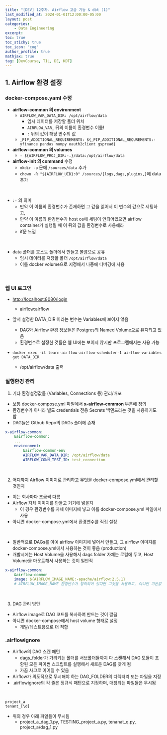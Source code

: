 ```yaml
---
title: "[DEV] 12주차. Airflow 고급 기능 & dbt (1)"
last_modified_at: 2024-01-01T12:00:00-05:00
layout: post
categories:
    - Data Engineering
excerpt: 
toc: true
toc_sticky: true
toc_icon: "cog"
author_profile: true
mathjax: true
tag: [DevCourse, TIL, DE, KDT]
---
```


## 1. Airflow 환경 설정

### docker-compose.yaml 수정

- **airflow-common 의 environment**
    - `AIRFLOW_VAR_DATA_DIR: /opt/airflow/data`
        - 임시 데이터를 저장할 폴더 위치
        - `AIRFLOW_VAR_` 뒤의 이름이 환경변수 이름!
        - `:` 뒤의 값이 해당 변수의 값
    - `_PIP_ADDITIONAL_REQUIREMENTS: ${_PIP_ADDITIONAL_REQUREMENTS:- yfinance pandas numpy oauth2client gspread}`
- **airflow-common 의 volumes**
    - `- ${AIRFLOW_PROJ_DIR:-.}/data:/opt/airflow/data`
- **airflow-init 의 command** 수정
    - `mkdir -p` 문에 `/sources/data` 추가
    - `chown -R "${AIRFLOW_UID}:0" /sources/{logs,dags,plugins,}`에 data 추가 
        

<br>

- `:-` 의 의미
    - 만약 이 이름의 환경변수가 존재하면 그 값을 읽어서 이 변수의 값으로 세팅하고, 
    - 만약 이 이름의 환경변수가 host os에 세팅이 안되어있으면 airflow container가 실행될 때 이 뒤의 값을 환경변수로 사용해라
    - if문 느낌

<br>

- data 폴더를 호스트 폴더에서 만들고 볼륨으로 공유
    - 임시 데이터를 저장할 폴더 `/opt/airflow/data`
    - 이를 docker volume으로 지정해서 나중에 디버깅에 사용

<br>

### 웹 UI 로그인 
- <http://localhost:8080/login>
    - airflow:airflow

- 앞서 설정한 DATA_DIR 이라는 변수는 Variables에 보이지 않음 
    - DAG와 Airflow 환경 정보들은 Postgres의 Named Volume으로 유지되고 있음
    - 환경변수로 설정한 것들은 웹 UI에는 보이지 않지만 프로그램에서는 사용 가능

- `docker exec -it learn-airflow-airflow-scheduler-1 airflow variables get DATA_DIR`
    - /opt/airflow/data 출력

### 실행환경 관리

1) 기타 환경설정값들 (Variables, Connections 등) 관리/배포             

- 보통 docker-compose.yml 파일에서 **x-airflow-common** 부분에 정의
- 환경변수가 아니라 별도 credentials 전용 Secrets 백엔드라는 것을 사용하기도 함
- DAG들은 Github Repo의 DAGs 폴더에 존재

```yml
x-airflow-common:
    &airflow-common:
    ...
    environment:
        &airflow-common-env
        AIRFLOW_VAR_DATA_DIR: /opt/airflow/data
        AIRFLOW_CONN_TEST_ID: test_connection
```


<br>

2) 어디까지 Airflow 이미지로 관리하고 무엇을 docker-compose.yml에서 관리할 것인지      

- 이는 회사마다 조금씩 다름
- Airflow 자체 이미지를 만들고 거기에 넣을지
    - 이 경우 환경변수를 자체 이미지에 넣고 이를 docker-compose.yml 파일에서 사용
- 아니면 docker-compose.yml에서 환경변수를 직접 설정

<br>

- 일반적으로 DAGs를 아예 airflow 이미지에 넣어서 만들고, 그 airflow 이미지를 docker-compose.yml에서 사용하는 것이 좋음 (production)
- 개발시에는 Host Volume을 사용해서 dags folder 자체는 로컬에 두고, Host Volume을 마운트해서 사용하는 것이 일반적

```yml
x-airflow-common:
    &airflow-common
    image: ${AIRFLOW_IMAGE_NAME:-apache/airflow:2.5.1}
    # AIRFLOW_IMAGE_NAME 환경변수가 정의되어 있다면 그것을 사용하고, 아니면 기본값으로 apache/airflow:2.5.1 사용
```

<br>

3) DAG 관리 방안

- Airflow image로 DAG 코드를 복사하여 만드는 것이 깔끔
- 아니면 docker-compose에서 host volume 형태로 설정
    - 개발/테스트용으로 더 적합


### .airflowignore

- Airflow의 DAG 스캔 패턴
    - dags_folder가 가리키는 폴더를 서브폴더들까지 다 스캔해서 DAG 모듈이 포함된 모든 파이썬 스크립트를 실행해서 새로운 DAG를 찾게 됨
    - 가끔 사고로 이어질 수 있음
- Airflow가 의도적으로 무시해야 하는 DAG_FOLDER의 디렉터리 또는 파일을 지정
- .airflowignore의 각 줄은 정규식 패턴으로 지정하며, 매칭되는 파일들은 무시됨

<br>

```
project_a
tenant_[\d]
```

- 위의 경우 아래 파일들이 무시됨
    - project_a_dag_1.py, TESTING_project_a.py, tenanat_q.py, project_a/dag_1.py